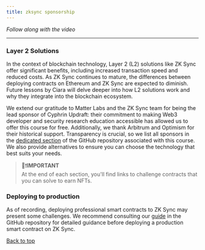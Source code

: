 ```yaml
---
title: zksync sponsorship
---
```


_Follow along with the video_

---

<a name="top"></a>

### Layer 2 Solutions

In the context of blockchain technology, Layer 2 (L2) solutions like ZK Sync offer significant benefits, including increased transaction speed and reduced costs. As ZK Sync continues to mature, the differences between deploying contracts on Ethereum and ZK Sync are expected to diminish. Future lessons by Ciara will delve deeper into how L2 solutions work and why they integrate into the blockchain ecosystem.

We extend our gratitude to Matter Labs and the ZK Sync team for being the lead sponsor of Cyphrin Updraft: their commitment to making Web3 developer and security research education accessible has allowed us to offer this course for free. Additionally, we thank Arbitrum and Optimism for their historical support. Transparency is crucial, so we list all sponsors in the [dedicated section](https://github.com/Cyfrin/foundry-full-course-cu?tab=readme-ov-file#sponsors) of the GitHub repository associated with this course. We also provide alternatives to ensure you can choose the technology that best suits your needs.

> 👀❗**IMPORTANT** <br>
> At the end of each section, you'll find links to challenge contracts that you can solve to earn NFTs.

### Deploying to production

As of recording, deploying professional smart contracts to ZK Sync may present some challenges. We recommend consulting our [guide](https://github.com/Cyfrin/foundry-full-course-cu/blob/main/read-before-deploying-serious-projects-to-zksync.md) in the GitHub repository for detailed guidance before deploying a production smart contract on ZK Sync.

[Back to top](#top)
